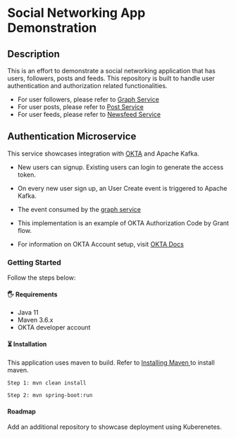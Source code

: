 
<h1 align="left"> Social Networking App Demonstration </h1>

<h2> Description </h2>
This is an effort to demonstrate a social networking application that has users, followers, posts and feeds. This repository is built to handle user authentication and authorization related functionalities.

- For user followers, please refer to <a href="https://github.com/banerjee-ronitb/graph-service"> Graph Service </a>
- For user posts, please refer to <a href="https://github.com/banerjee-ronitb/post-service"> Post Service </a>
- For user feeds, please refer to <a href="https://github.com/banerjee-ronitb/newsfeed-service"> Newsfeed Service </a>

<h2> Authentication Microservice </h2>

This service showcases integration with <a href="https://www.okta.com/">OKTA</a> and Apache Kafka.
 
- New users can signup. Existing users can login to generate the access token.
- On every new user sign up, an User Create event is triggered to Apache Kafka.
- The event consumed by the <a href="https://github.com/banerjee-ronitb/graph-service"> graph service </a>
- This implementation is an example of OKTA Authorization Code by Grant flow.

- For information on OKTA Account setup, visit <a href="https://developer.okta.com/docs/guides/implement-grant-type/authcode/main/"> OKTA Docs </a>

<h3> Getting Started </h3>

Follow the steps below:

<h4> 🖐 Requirements </h4>

- Java 11
- Maven 3.6.x
- OKTA developer account

<h4> ⏳ Installation </h4>

This application uses maven to build. Refer to <a href="https://maven.apache.org/install.html"> Installing Maven </a> to install maven.

```bash
Step 1: mvn clean install
```
```bash
Step 2: mvn spring-boot:run
```
<h4> Roadmap </h4>

Add an additional repository to showcase deployment using Kuberenetes.

